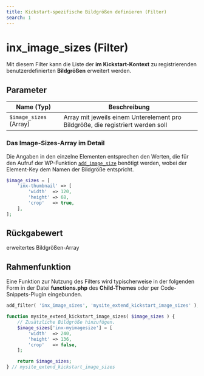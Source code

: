 ```yaml
---
title: Kickstart-spezifische Bildgrößen definieren (Filter)
search: 1
---
```


# inx_image_sizes (Filter)

Mit diesem Filter kann die Liste der **im Kickstart-Kontext** zu registrierenden benutzerdefinierten **Bildgrößen** erweitert werden.

## Parameter

| Name (Typ) | Beschreibung |
| ---------- | ------------ |
| `$image_sizes` (Array) | Array mit jeweils einem Unterelement pro Bildgröße, die registriert werden soll |

### Das Image-Sizes-Array im Detail

Die Angaben in den einzelne Elementen entsprechen den Werten, die für den Aufruf der WP-Funktion [`add_image_size`](https://developer.wordpress.org/reference/functions/add_image_size/) benötigt werden, wobei der Element-Key dem Namen der Bildgröße entspricht.

```php
$image_sizes = [
	'inx-thumbnail' => [
		'width'  => 120,
		'height' => 68,
		'crop'   => true,
	],
];
```

## Rückgabewert

erweitertes Bildgrößen-Array

## Rahmenfunktion

Eine Funktion zur Nutzung des Filters wird typischerweise in der folgenden Form in der Datei **functions.php** des **Child-Themes** oder per Code-Snippets-Plugin eingebunden.

```php
add_filter( 'inx_image_sizes', 'mysite_extend_kickstart_image_sizes' );

function mysite_extend_kickstart_image_sizes( $image_sizes ) {
	// Zusätzliche Bildgröße hinzufügen.
	$image_sizes['inx-myimagesize'] = [
		'width'  => 240,
		'height' => 136,
		'crop'   => false,
	];

	return $image_sizes;
} // mysite_extend_kickstart_image_sizes
```